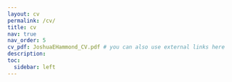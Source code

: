 ```yaml
---
layout: cv
permalink: /cv/
title: cv
nav: true
nav_order: 5
cv_pdf: JoshuaEHammond_CV.pdf # you can also use external links here
description: 
toc:
  sidebar: left
---
```

